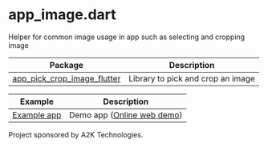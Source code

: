 # app_image.dart

Helper for common image usage in app such as selecting and cropping image

| Package | Description |
| ---- | --------- |
| [app_pick_crop_image_flutter](packages/app_pick_crop_image_flutter) | Library to pick and crop an image |


| Example | Description |
| ---- | --------- |
| [Example app](example/app_pick_crop_image_demo) | Demo app ([Online web demo](http://pickcropimage-demo.web.app/)) |

Project sponsored by A2K Technologies.